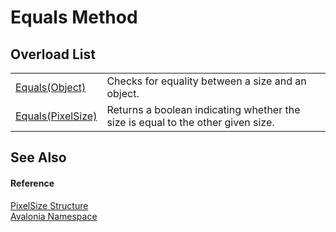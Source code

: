# Equals Method


## Overload List
<table>
<tr>
<td><a href="M_Avalonia_PixelSize_Equals_1">Equals(Object)</a></td>
<td>Checks for equality between a size and an object.</td>
</tr>
<tr>
<td><a href="M_Avalonia_PixelSize_Equals">Equals(PixelSize)</a></td>
<td>Returns a boolean indicating whether the size is equal to the other given size.</td>
</tr>
</table>

## See Also


#### Reference
<a href="T_Avalonia_PixelSize">PixelSize Structure</a>  
<a href="N_Avalonia">Avalonia Namespace</a>  

